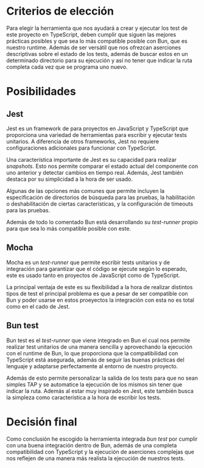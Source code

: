 
# Criterios de elección

Para elegir la herramienta que nos ayudará a crear y ejecutar los test
de este proyecto en TypeScript, deben cumplir que siguen las mejores
prácticas posibles y que sea lo más compatible posible con Bun, que es
nuestro runtime. Además de ser versátil que nos ofrezcan aserciones
descriptivas sobre el estado de los tests, además de buscar estos en un
determinado directorio para su ejecución y así no tener que indicar la
ruta completa cada vez que se programa uno nuevo.

# Posibilidades

## Jest

Jest es un framework de para proyectos en JavaScript y TypeScript que proporciona 
una variedad de herramientas para escribir y ejecutar tests unitarios. A diferencia
de otros frameworks, Jest no requiere configuraciones adicionales para funcionar con
TypeScript.

Una característica importante de Jest es su capacidad para realizar *snapshots*.
Esto nos permite comparar el estado actual del componente con uno anterior y detectar
cambios en tiempo real. Además, Jest también destaca por su simplicidad a la hora de
ser usado.

Algunas de las opciones más comunes que permite incluyen la especificación de directorios
de búsqueda para las pruebas, la habilitación o deshabilitación de ciertas características,
y la configuración de timeouts para las pruebas.

Además de todo lo comentado Bun está desarrollando su *test-runner* propio para que sea
lo más compatible posible con este.

## Mocha

Mocha es un *test-runner* que permite escribir tests unitarios y de integración para garantizar
que el código se ejecute según lo esperado, este es usado tanto en proyectos de JavaScript
como de TypeScript.

La principal ventaja de este es su flexibilidad a la hora de realizar distintos tipos de test
el principal problema es que a pesar de ser compatible con Bun y poder usarse en estos proeyectos
la integración con esta no es total como en el cado de Jest.

## Bun test

Bun test es el *test-runner* que viene integrado en Bun el cual nos permite realizar test unitarios
de una manera sencilla y aprovechando la ejecución con el runtime de Bun, lo que proporciona que 
la compatibilidad con TypeScript está asegurada, además de seguir las buenas prácticas del lenguaje
y adaptarse perfectamente al entorno de nuestro proyecto.

Además de esto permite personalizar la salida de los tests para que no sean simples TAP y se automatice
la ejecución de los mismos sin tener que indicar la ruta. Además al estar muy inspirado en Jest, este
también busca la simpleza como característica a la hora de escribir los tests.

# Decisión final

Como conclusión he escogido la herramienta integrada *bun test* por cumplir con una buena integración
dentro de Bun, además de una completa compatibilidad con TypeScript y la ejecución de aserciones complejas
que nos reflejen de una manera más realista la ejecución de nuestros tests.



